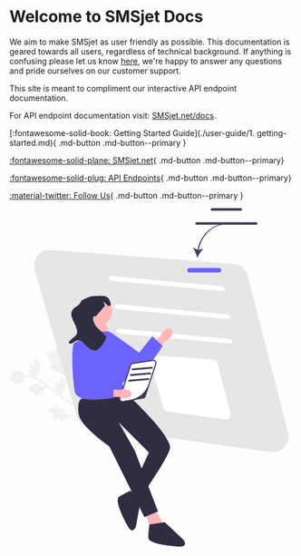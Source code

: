 # Welcome to SMSjet Docs

We aim to make SMSjet as user friendly as possible. This documentation is geared towards all users, regardless of technical background. If anything is confusing please let us know [here](https://smsjet.net/contact), we're happy to answer any questions and pride ourselves on our customer support.


This site is meant to compliment our interactive API endpoint documentation. 

For API endpoint documentation visit: [SMSjet.net/docs](https://smsjet.net/docs).




[:fontawesome-solid-book: Getting Started Guide](./user-guide/1. getting-started.md){ .md-button .md-button--primary }

[:fontawesome-solid-plane: SMSjet.net](https://smsjet.net/){ .md-button .md-button--primary}

[:fontawesome-solid-plug: API Endpoints](https://smsjet.net/docs){ .md-button .md-button--primary}

[:material-twitter: Follow Us](https://twitter.com/sms_jet){ .md-button .md-button--primary }

<svg xmlns="http://www.w3.org/2000/svg" width="492.45944" height="596.97748" viewBox="0 0 492.45944 596.97748" xmlns:xlink="http://www.w3.org/1999/xlink"><path d="M94.26861,234.12571c-.56942-.89051-4.15791-6.50166-6.81655-5.93327-5.03961,1.07736-2.30582,23.40791-9.63235,25.63486-1.60792,.48882-3.8711,.06132-8.92595,1.4133-2.01095,.53789-3.05343,.98014-3.37714,1.8704-.45935,1.26319,.92981,2.32496,2.99275,5.40338,3.09368,4.61672,2.14249,5.47115,4.86308,8.78039,2.01976,2.45661,3.60474,3.27591,3.29407,4.35387-.43965,1.52536-3.89743,.86984-4.72799,2.61858-.84739,1.78464,1.61296,4.86879,3.74093,6.75423,3.99321,3.53818,7.97286,3.8797,11.61727,5.03955,3.96057,1.26052,9.37704,4.07676,14.98408,11.11829l44.80915,60.65352c-3.61354-1.3695-10.65453-4.18296-20.25907-8.99352-8.10118-4.05986-16.13244-8.68034-23.8721-13.73844-3.33742-2.18041-6.25402-4.20982-8.87408-6.10022l.26589,.13909-1.27994-4.63206c-.49108-1.84085-.81287-3.34425-.1316-4.5537,.37589-.64653,1.08511-1.31441,1.91141-2.08762,.94761-.88463,2.02369-1.8861,3.07175-3.27699,.9716-1.25111,1.19271-2.36696,.70743-3.30213-.16451-.31821-.38087-.54389-.60894-.71007,.26063-.41253,.55733-.89979,.82132-1.48536,.55921-1.24399,.6962-2.30853,.79502-3.10117,.40608-3.18642-.11-5.0637-1.53957-5.5815-.6043-.21799-1.14988-.11839-1.60651,.09634-.03397-.65372-.121-1.42287-.35923-2.2516-.76686-2.66124-1.83418-4.01029-3.25457-4.12151-1.98477-.15701-2.98589,2.03619-4.14281,4.57075-.51862,1.12602-1.8794,4.12555-2.58995,4.12819-.08795-.00093-.33863-.05476-.56084-.1037-.60875-.13244-1.5267-.33175-2.9597-.37183-.80322-.02266-2.01626-.05786-2.75821,.93708-.66109,.95367-.33497,1.96748-.03475,2.77769,.09954,.26746,.21848,.58504,.33772,.97026,.27228,.8782,.31776,1.3518,.36245,1.81082,.05787,.59718,.11802,1.21708,.54597,2.23749,.03615,.08285,.06916,.16002,.10297,.23602-.40215,.09192-.82371,.28601-1.17779,.67958-1.33272,1.45042-.0895,3.85189,.50245,4.80757,1.06458,1.71028,2.41347,2.53174,3.49836,3.19268,.27363,.16681,.54245,.33047,.80224,.5075,1.34593,.91661,2.46234,2.30562,3.35678,4.0925-1.05806-.80557-2.06978-1.58221-3.01938-2.31277-3.40124-2.61689-6.59917-5.16757-9.71676-7.65336-3.20575-2.55695-6.34487-5.05919-9.53839-7.50029l.20127-.87754,.00004-.0001-.77153,.44794c-5.0359-3.82952-10.22262-7.50823-16.04595-10.99807-.23864-.14302-.52106-.31043-.81214-.48111l-.27722-1.0033c-.49108-1.84085-.81277-3.34421-.1316-4.5537,.37589-.64653,1.08521-1.31437,1.91151-2.08758,.94747-.88457,2.02359-1.88614,3.07165-3.27703,.9716-1.25111,1.19281-2.36692,.70739-3.30203-.16447-.31831-.38074-.54395-.6088-.71013,.26053-.41257,.55733-.89979,.82122-1.4854,.55921-1.24399,.6962-2.30853,.79502-3.10117,.40608-3.18642-.11-5.0637-1.53957-5.5815-.6042-.21795-1.14978-.11835-1.60651,.09634-.03387-.65368-.1209-1.42284-.35923-2.2516-.76686-2.66124-1.83408-4.01025-3.25447-4.12147-1.98477-.15701-2.98599,2.03615-4.14291,4.57071-.51862,1.12602-1.8794,4.12555-2.58995,4.12819-.08799-.00083-.33863-.05476-.56074-.10366-.60875-.13244-1.52679-.33179-2.9597-.37183-.80332-.02269-2.01626-.05786-2.75831,.93704-.66109,.95367-.33497,1.96748-.03465,2.77773,.09954,.26746,.21838,.585,.33772,.97026,.27219,.87816,.31766,1.35176,.36245,1.81082,.05777,.59714,.11792,1.21704,.54587,2.23745,.03625,.08289,.06926,.16006,.10297,.23602-.40215,.09192-.82362,.28605-1.17783,.67968-1.33268,1.45032-.08946,3.85179,.50259,4.80751,1.06458,1.71028,2.41337,2.5317,3.49826,3.19264,.27369,.16695,.54254,.33051,.80224,.5075,.76083,.5181,1.44519,1.19379,2.06449,1.99362-1.9754-.66644-4.25621-1.21523-6.82813-1.45085-3.0737-.28107-6.18774-.07365-9.29187,.60279-.02178-.23386-.04314-.46355-.06699-.71833-.26386-2.85525-.45694-4.03974-1.4409-5.14997-.4777-.54202-1.20941-1.13838-3.30131-1.81948-2.89951-.94437-5.38303-1.08703-6.07705-1.10875-3.46629-.09879-6.46018-.18355-9.17835,1.90733-.51865,.39604-2.09373,1.59617-2.9583,3.71306-.44256,1.07109-.52236,1.94043-.58641,2.63954-.06758,.73052-.11015,1.2139-.52041,1.89035-.25895,.43124-.57048,.78278-.81806,1.06573-.47812,.56699-1.37681,1.60495-.62362,2.73143,.181,.2727,.40976,.46417,.66976,.59353-.13797,.95585-.05384,1.9446,.41959,2.83982,.42418,.80528,1.15531,1.34463,3.12508,2.30661,3.01399,1.47329,5.44304,2.19051,5.92545,2.32638,3.12633,.88636,4.69401,1.33085,6.37448,1.26674,3.57602-.14263,6.17385-1.25155,7.72086-3.29801,.078-.09975,.15021-.20165,.21925-.30389l-.0001-.00004c1.08433-1.60732,1.20189-3.28926,1.38926-5.96763,.03543-.51703,.02489-1.11311-.02041-1.87274,2.93224-.68186,5.87067-.91399,8.76296-.64928,6.2608,.57362,10.70969,3.23986,12.84637,4.52179,5.32136,3.18897,10.11902,6.55571,14.77136,10.05748l-.5608,.32556c-1.65607,.9419-3.02863,1.63449-4.37134,1.28229-.72075-.1996-1.54673-.71619-2.50417-1.31935-1.09602-.69228-2.33773-1.4791-3.94898-2.14006-1.45659-.62243-2.59207-.55338-3.37353,.15333-.26608,.23981-.42952,.50631-.53241,.76904-.4652-.1474-1.01174-.31084-1.64516-.41766-1.34508-.22539-2.40964-.08783-3.20144,.01761-3.18517,.41543-4.87004,1.39082-5.00836,2.905-.05765,.6397,.1771,1.14224,.50063,1.52949-.62374,.1986-1.34567,.47795-2.08691,.91859-2.37967,1.41676-3.41381,2.7914-3.16115,4.19351,.35153,1.95974,2.72693,2.37176,5.47209,2.84801,1.22075,.21612,4.46738,.77152,4.6501,1.45815,.02147,.08532,.03289,.3415,.04195,.56877,.02628,.62237,.06636,1.56093,.39112,2.95718,.18176,.7828,.45539,1.96498,1.60594,2.43038,1.09021,.39762,1.98813-.17495,2.69579-.67092,.23339-.1641,.51042-.35962,.85276-.57281,.78043-.48604,1.22704-.65019,1.65967-.80989,.56297-.20737,1.14742-.42289,2.02592-1.09562,.07099-.056,.13724-.10746,.20209-.15947,.19099,.36574,.48561,.72416,.95613,.96688,1.741,.92132,3.7485-.89036,4.52281-1.70545,1.3844-1.46361,1.83671-2.97669,2.20096-4.1938,.09204-.30698,.18208-.60857,.28746-.90472,.66204-1.86287,2.04387-3.5857,4.10897-5.12205l.44645-.33229,.42671-1.86063c2.80317,2.16209,5.5788,4.36959,8.40508,6.62359,3.12829,2.49639,6.34075,5.05689,9.75579,7.6849,4.52825,3.48345,10.16166,7.81872,18.00763,12.94506,7.83381,5.11802,15.96423,9.7965,24.16938,13.907,7.30752,3.66061,13.16018,6.1835,17.17589,7.80248-11.70172,.78245-27.88869,1.71159-35.20412,1.84316-2.84452,.0511-5.77551,.00726-7.86468-1.96074-2.01143-1.89476-3.00017-5.3446-5.92657-8.94656-.34182-.42071-1.30808-1.57951-2.16331-1.37476-.70722,.16938-.69429,1.11659-1.35216,1.28455-.88247,.22525-1.62167-1.29608-3.4479-2.72683-1.28765-1.00891-2.46118-1.46003-3.4704-1.84802-.3042-.11688-4.86405-1.83758-5.70137-.58598l.0001,.00004c-.62906,.94019,1.38744,2.74314,.78869,3.53802-.59662,.79206-2.80635-.72238-6.14082-.59725-.60136,.02253-4.39074,.16471-4.87887,1.63368-.92531,2.78428,10.82344,7.88561,9.80251,12.12417-.22405,.93006-1.08692,1.91753-1.88179,4.78865-.31621,1.14216-.39993,1.78134-.05641,2.19712,.48745,.58995,1.40943,.21454,3.51548,.09022,3.15858-.1864,3.30345,.52708,5.7127,.14667,1.78849-.28256,2.64793-.82407,3.08729-.3605,.62178,.65581-.69765,2.16378-.07895,3.07602,.6314,.93083,2.85493,.61314,4.39438,.11276,2.88878-.93908,4.20456-2.79375,5.82535-4.24775,1.7614-1.58025,4.70651-3.4261,9.78042-4.14633l35.91541-3.77855c2.09974,.83693,3.6469,1.4091,4.54808,1.74167,.47977,.17665,.78797,.28711,.91556,.34484l.47576-.91524,.53294,.72149c-.16525-.2351-.34654-.49454-.52121-.74408l.20256-.38974,1.37548-.6101c-.18487-.42092-.38785-.60501-.93654-.84242l2.76093-.29049c-.83497,.06783-1.83982,.14438-2.91386,.22429-.2262-.09175-.50404-.19429-.85109-.32251-.40436-.149-.95267-.35187-1.60933-.59977-10.89261-15.70553-33.29738-48.98148-41.637-62.60129-2.60957-4.26161-5.15217-8.7387-4.03193-13.65384,1.07847-4.73217,5.4221-9.30019,8.27117-16.93754,.33283-.89194,1.22739-3.38654,.1558-4.49939-.88587-.91999-2.30858-.05742-3.14845-.90395-1.12668-1.1355,.51876-3.60915,1.05979-7.64794,.3814-2.84786,.01996-5.02629-.29099-6.89962-.09375-.56487-1.5472-9.00079-4.18769-9.15455l-.00004,.0001c-1.98357-.11552-2.91861,4.54258-4.65526,4.34345-1.73032-.19836-1.40413-4.89229-4.56175-9.8299Z" fill="#f2f2f2"/><path d="M461.33398,430.24766l-320.75318-44.33301c-10.7351-1.48246-19.59542-9.17477-22.57381-19.59541L44.33855,108.47926c-2.49622-8.73902-.63267-17.78801,5.11298-24.82894s14.2346-10.67969,23.29931-9.98788l323.15881,24.75856c11.69121,.89547,21.50539,9.12835,24.42314,20.48489l71.26207,277.41442c2.27385,8.85282,0,18.21028-6.08407,25.03109-5.23877,5.87443-12.66754,9.15531-20.41151,9.15531-1.24886,0-2.50745-.08535-3.7653-.25906Z" fill="#e6e6e6"/><path d="M380.22357,372.56528l-101.73541-14.06139c-3.40492-.4702-6.21521-2.91002-7.15988-6.21521l-23.36591-81.78081c-.79174-2.77181-.20067-5.64194,1.62172-7.87516s4.51488-3.38735,7.39-3.16792l102.49842,7.85284c3.70818,.28402,6.82101,2.8953,7.74645,6.49733l22.60266,87.98937c.72121,2.80791,0,5.77588-1.92973,7.93928-1.66162,1.86323-4.01785,2.90385-6.47405,2.90385-.39611,0-.79531-.02707-1.19426-.08217Z" fill="#fff"/><path d="M371.12188,145.67297l-188.856-17.38399c-4.76121-.43826-8.46671-2.62651-8.25951-4.87756s4.24983-3.72523,9.01104-3.28697l188.856,17.38399c4.76121,.43826,8.46499,2.62549,8.25779,4.87655s-4.24811,3.72625-9.00932,3.28799Z" fill="#fff"/><path d="M381.41997,195.31115l-188.856-17.38399c-4.76121-.43826-8.46671-2.62651-8.25951-4.87756,.20721-2.25105,4.24983-3.72523,9.01104-3.28697l188.856,17.38399c4.76121,.43826,8.46499,2.62549,8.25779,4.87655s-4.24811,3.72625-9.00932,3.28799Z" fill="#fff"/><path d="M385.05702,238.57513l-188.856-17.38399c-4.76121-.43826-8.46671-2.62651-8.25951-4.87756s4.24983-3.72523,9.01104-3.28697l188.856,17.38399c4.76121,.43826,8.46499,2.62549,8.25779,4.87655s-4.24811,3.72625-9.00932,3.28799Z" fill="#fff"/><g><path id="uuid-8cf563a5-feb8-4a87-a417-dd696e3ecec6-319" d="M271.26121,217.67726c4.7403-5.16455,11.24746-6.90498,14.53372-3.88768,3.28626,3.01729,2.10693,9.64876-2.63574,14.81452-1.8662,2.08949-4.20566,3.70169-6.82265,4.70168l-20.36117,21.62876-9.94608-9.77124,21.12846-20.28473c.77307-2.69371,2.18015-5.16306,4.10346-7.20131Z" fill="#ffb6b6"/><path d="M155.17907,222.49037s11.89811-10.88279,26.13604-1.38114c14.23793,9.50165,47.39396,33.80552,47.39396,33.80552l23.23243-28.81413,18.30734,16.59377s-32.29271,56.8801-53.15624,44.36158c-20.86352-12.51852-67.44004-48.255-65.32526-55.64906,2.11478-7.39406,3.41174-8.91653,3.41174-8.91653Z" fill="#6c63ff"/></g><g><polygon points="243.27983 487.95421 224.32317 523.27784 208.71015 504.38323 226.67052 480.11375 243.27983 487.95421" fill="#ffb6b6"/><path d="M231.02098,518.39526l-8.02077,43.33853s-5.38366,15.03057-14.0372-.23649-24.32274-46.85369-15.31446-52.64242c9.00828-5.78873,19.88798-10.46584,19.88798-10.46584l17.48444,20.00623Z" fill="#2f2e41"/></g><polygon points="254.46685 526.42262 274.46685 562.42262 249.46685 565.42262 238.46685 536.42262 254.46685 526.42262" fill="#ffb6b6"/><path d="M148.46685,200.42262s-2,20-5,22c-3,2,35.01575,0,35.01575,0l-11.01575-22h-19Z" fill="#ffb6b6"/><path d="M189.45944,228.43834l-13.99259-11.01573h-34.2126l-22.7874,19,14.5,67.5-7,33,89,3-16-30s19-20,13-33c-6-13-22.50741-48.48427-22.50741-48.48427Z" fill="#6c63ff"/><path d="M205.96685,331.92262l13,7s70,66,64,86c-6,20-46,77-46,77l-19-10,28-61-53.5-53.5,28.7189,50.62539,40.7811,106.87461-24,10-62-125s-51-35-54-57c-3-22,4-26,4-26l80-5Z" fill="#2f2e41"/><path d="M273.96685,553.92262l33,31s10,13-8,12c-18-1-54-5-54-16,0-11,2-23,2-23l27-4Z" fill="#2f2e41"/><circle cx="158.46685" cy="182.42262" r="23" fill="#ffb6b6"/><path d="M258.24284,274.19575l-18.95508,57.72683c-.50524,1.5387-1.81778,2.67341-3.41336,2.9509l-36.2499,6.30433c-3.25073,.56534-5.93697-2.5282-4.92131-5.66752l18.93005-58.51106c.51091-1.57919,1.87-2.73432,3.51089-2.98402l36.27493-5.5201c3.23003-.49153,5.84305,2.59649,4.82377,5.70064Z" fill="#fff"/><path d="M198.85543,342.24401c-1.54297,0-3.0083-.65918-4.04688-1.85547-1.24756-1.43652-1.64258-3.37598-1.05713-5.18555l18.93018-58.51172c.63184-1.95215,2.28418-3.35645,4.3125-3.66406l36.27441-5.52051c1.86084-.28418,3.70166,.40625,4.91943,1.84473,1.2168,1.43848,1.59277,3.36621,1.00488,5.15625l-18.95508,57.72656c-.62158,1.89355-2.22754,3.28223-4.19141,3.625l-36.25049,6.30371c-.31494,.05469-.62939,.08105-.94043,.08105Zm55.23193-72.7998c-.17139,0-.34473,.0127-.51807,.03906l-36.2749,5.52051c-1.2749,.19336-2.31299,1.07617-2.70947,2.30273l-18.8809,58.35942c-.34649,1.07097-.23327,2.27441,.43214,3.18229,.77783,1.06126,2.04338,1.56148,3.31693,1.34404l14.54647-2.52957c14.58923-2.537,26.59057-12.91214,31.2103-26.98126l12.04693-36.68819c.30345-.92415,.2657-1.95406-.21354-2.8005-.63042-1.11346-1.75482-1.74853-2.95589-1.74853Z" fill="#3f3d56"/><g><path id="uuid-43afbd22-a5bc-4202-86c3-15740b69aa20-320" d="M202.90739,319.16709c7.0054,.25938,12.55003,4.08423,12.38423,8.54249-.1658,4.45826-5.97866,7.86087-12.98653,7.60046-2.80078-.06563-5.54512-.80103-8.00342-2.1447l-29.66831-1.47385,.98839-13.90772,29.14276,2.92952c2.55187-1.15832,5.34407-1.68852,8.14288-1.5462Z" fill="#ffb6b6"/><path d="M123.96685,233.92262s16,2,18,19c2,17,5,58,5,58l37-1-.75984,24.69685s-64.24016,12.30315-68.24016-11.69685c-4-24-7-82.62992,0-85.81496,7-3.18504,9-3.18504,9-3.18504Z" fill="#6c63ff"/></g><g><path d="M331.73661,73.41439l-8.22992-3.89856c3.37555,4.71082,6.28418,12.06805,7.84137,17.92249,2.63654-5.45343,6.88672-12.1261,11.09375-16.11194l-8.69812,2.23767c5.35974-26.26794,25.5191-45.12573,48.60437-45.12573l.32679-.9488c-24.11316,0-45.46577,18.59639-50.93824,45.92488Z" fill="#3f3d56"/><path d="M369.61582,113.43834h-52c-2.20557,0-4-1.79443-4-4s1.79443-4,4-4h52c2.20557,0,4,1.79443,4,4s-1.79443,4-4,4Z" fill="#6c63ff"/></g><path d="M251.40687,283.12039l-34.09976,2.87341c-.85968,.07244-1.61813-.56812-1.69057-1.4278s.56815-1.61781,1.42783-1.69025l34.09976-2.87341c.85968-.07244,1.61778,.56782,1.69022,1.42751s-.5678,1.6181-1.42748,1.69055Z" fill="#3f3d56"/><path d="M248.40687,293.12039l-34.09976,2.87341c-.85968,.07244-1.61813-.56812-1.69057-1.4278s.56815-1.61781,1.42783-1.69025l34.09976-2.87341c.85968-.07244,1.61778,.56782,1.69022,1.42751s-.5678,1.6181-1.42748,1.69055Z" fill="#3f3d56"/><path d="M245.40687,303.12039l-34.09976,2.87341c-.85968,.07244-1.61813-.56812-1.69057-1.4278s.56815-1.61781,1.42783-1.69025l34.09976-2.87341c.85968-.07244,1.61778,.56782,1.69022,1.42751s-.5678,1.6181-1.42748,1.69055Z" fill="#3f3d56"/><path d="M152.31136,190.69244l16.09041-18.47502-2.68221-7.79274,8.6377,8.20814,4.45852-1.2111s-.03846-15.82124-12.67178-16.53595c-12.63332-.71471-21.69545,.61606-21.69545,.61606,0,0-18.0635,5.66061-18.76979,9.99885-.70629,4.33825-10.82576,10.10263-10.82576,10.10263,0,0-8.78027,6.53144-4.67575,17.47873,4.10452,10.94729,13.47048,24.61178,6.98717,31.27317-6.48331,6.66139-15.645,11.78866-11.18102,14.34552s12.516-9.43093,19.84909-4.63786,19.72427,24.04385,31.34747,14.10155c11.6232-9.9423,13.77247-21.45752,13.77247-21.45752l-18.54961-18.33181s-11.23819-19.16923-.09146-17.68266Z" fill="#2f2e41"/><g><path d="M408.02494,4.62193h-50.54648c-1.27432,0-2.3112-1.03689-2.3112-2.31121S356.20415,0,357.47847,0h50.54648c1.27432,0,2.31072,1.03641,2.31072,2.31073s-1.03641,2.3112-2.31072,2.3112Z" fill="#3f3d56"/><path d="M435.14872,29.2784h-104.79402c-1.27432,0-2.3112-1.03689-2.3112-2.31121s1.03689-2.31072,2.3112-2.31072h104.79402c1.27432,0,2.31072,1.03641,2.31072,2.31073,0,1.27432-1.03641,2.3112-2.31072,2.3112Z" fill="#3f3d56"/></g></svg>


